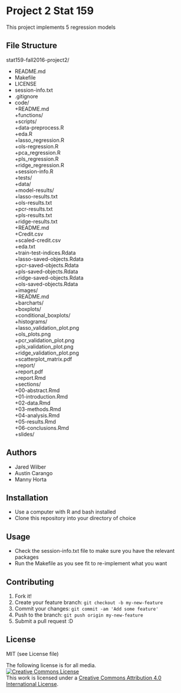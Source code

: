 # Project 2 Stat 159

This project implements 5 regression models 

## File Structure  

stat159-fall2016-project2/  
+   README.md  
+   Makefile  
+   LICENSE  
+   session-info.txt  
+   .gitignore  
+   code/  
		+README.md  
		+functions/  
		+scripts/  
			+data-preprocess.R  	
			+eda.R	  
			+lasso_regression.R  	
			+ols-regression.R	  
			+pca_regression.R	  
			+pls_regression.R	  
			+ridge_regression.R	  
			+session-info.R  
		+tests/  
	+data/  
		+model-results/    
			+lasso-results.txt  
			+ols-results.txt  
			+pcr-results.txt  
			+pls-results.txt  
			+ridge-results.txt  
		+README.md  
		+Credit.csv  
		+scaled-credit.csv  
		+eda.txt  
		+train-test-indices.Rdata  
		+lasso-saved-objects.Rdata  
		+pcr-saved-objects.Rdata  
		+pls-saved-objects.Rdata  
		+ridge-saved-objects.Rdata  
		+ols-saved-objects.Rdata   
   +images/  
		+README.md  
		+barcharts/  
		+boxplots/  
		+conditional_boxplots/  
		+histograms/  
		+lasso_validation_plot.png  
		+ols_plots.png  
		+pcr_validation_plot.png  
		+pls_validation_plot.png  
		+ridge_validation_plot.png  
		+scatterplot_matrix.pdf  
	+report/  
		+report.pdf  
		+report.Rmd  
		+sections/  
			+00-abstract.Rmd  
			+01-introduction.Rmd  
			+02-data.Rmd  
			+03-methods.Rmd  
			+04-analysis.Rmd  
			+05-results.Rmd  
			+06-conclusions.Rmd  
   +slides/  

## Authors  

* Jared Wilber
* Austin Carango
* Manny Horta

## Installation

* Use a computer with R and bash installed
* Clone this repository into your directory of choice


## Usage

* Check the session-info.txt file to make sure you have the relevant packages
* Run the Makefile as you see fit to re-implement what you want

## Contributing

1. Fork it!
2. Create your feature branch: `git checkout -b my-new-feature`
3. Commit your changes: `git commit -am 'Add some feature'`
4. Push to the branch: `git push origin my-new-feature`
5. Submit a pull request :D


## License

MIT (see License file)

The following license is for all media.   
<a rel="license" href="http://creativecommons.org/licenses/by/4.0/"><img alt="Creative Commons License" style="border-width:0" src="https://i.creativecommons.org/l/by/4.0/88x31.png" /></a><br />This work is licensed under a <a rel="license" href="http://creativecommons.org/licenses/by/4.0/">Creative Commons Attribution 4.0 International License</a>.  
  

